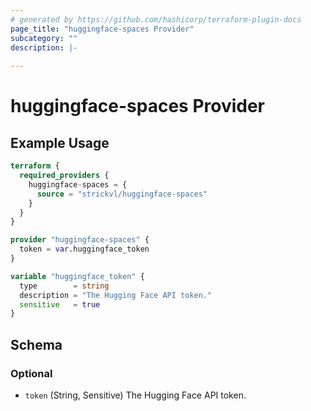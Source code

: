 ```yaml
---
# generated by https://github.com/hashicorp/terraform-plugin-docs
page_title: "huggingface-spaces Provider"
subcategory: ""
description: |-
  
---
```


# huggingface-spaces Provider



## Example Usage

```terraform
terraform {
  required_providers {
    huggingface-spaces = {
      source = "strickvl/huggingface-spaces"
    }
  }
}

provider "huggingface-spaces" {
  token = var.huggingface_token
}

variable "huggingface_token" {
  type        = string
  description = "The Hugging Face API token."
  sensitive   = true
}
```

<!-- schema generated by tfplugindocs -->
## Schema

### Optional

- `token` (String, Sensitive) The Hugging Face API token.
